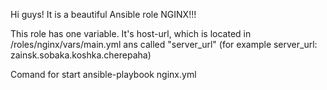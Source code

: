 
Hi guys! It is a beautiful Ansible role NGINX!!!

This role has one variable. It's host-url, which is located in /roles/nginx/vars/main.yml ans called "server_url" (for example server_url: zainsk.sobaka.koshka.cherepaha)

Comand for start
ansible-playbook nginx.yml
